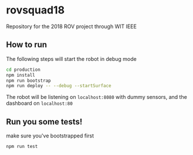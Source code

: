 # rovsquad18
Repository for the 2018 ROV project through WIT IEEE

## How to run
The following steps will start the robot in debug mode<br>
```bash
cd production
npm install
npm run bootstrap
npm run deploy -- --debug --startSurface
```
The robot will be listening on `localhost:8080` with dummy sensors, and the dashboard on `localhost:80`

## Run you some tests!
make sure you've bootstrapped first
```bash
npm run test
```

